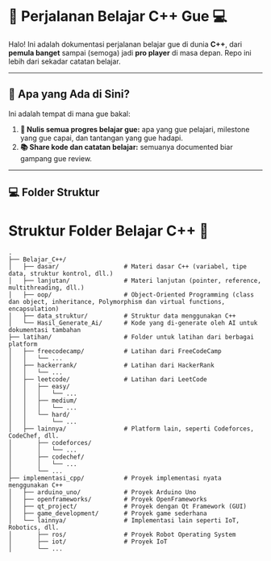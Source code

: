 # 🚀 Perjalanan Belajar C++ Gue 💻  

Halo! Ini adalah dokumentasi perjalanan belajar gue di dunia **C++**, dari **pemula banget** sampai (semoga) jadi **pro player** di masa depan. Repo ini lebih dari sekadar catatan belajar.

---

## **🌟 Apa yang Ada di Sini?**
Ini adalah tempat di mana gue bakal:
1. **🎯 Nulis semua progres belajar gue:** apa yang gue pelajari, milestone yang gue capai, dan tantangan yang gue hadapi.
2. **📚 Share kode dan catatan belajar:** semuanya documented biar gampang gue review.

---

## **💻 Folder Struktur**
# Struktur Folder Belajar C++ 🚀

```plaintext
.
├── Belajar_C++/
│   ├── dasar/                  # Materi dasar C++ (variabel, tipe data, struktur kontrol, dll.)
│   ├── lanjutan/               # Materi lanjutan (pointer, reference, multithreading, dll.)
│   ├── oop/                    # Object-Oriented Programming (class dan object, inheritance, Polymorphism dan virtual functions, encapsulation)
│   ├── data_struktur/          # Struktur data menggunakan C++
│   └── Hasil_Generate_Ai/      # Kode yang di-generate oleh AI untuk dokumentasi tambahan
├── latihan/                    # Folder untuk latihan dari berbagai platform
│   ├── freecodecamp/           # Latihan dari FreeCodeCamp
│   │   └── ...
│   ├── hackerrank/             # Latihan dari HackerRank
│   │   └── ...
│   ├── leetcode/               # Latihan dari LeetCode
│   │   ├── easy/
│   │   │   └── ...
│   │   ├── medium/
│   │   │   └── ...
│   │   └── hard/
│   │       └── ...
│   ├── lainnya/                # Platform lain, seperti Codeforces, CodeChef, dll.
│       ├── codeforces/
│       │   └── ...
│       ├── codechef/
│       │   └── ...
│       └── ...
├── implementasi_cpp/           # Proyek implementasi nyata menggunakan C++
│   ├── arduino_uno/            # Proyek Arduino Uno
│   ├── openframeworks/         # Proyek OpenFrameworks
│   ├── qt_project/             # Proyek dengan Qt Framework (GUI)
│   ├── game_development/       # Proyek game sederhana
│   └── lainnya/                # Implementasi lain seperti IoT, Robotics, dll.
│       ├── ros/                # Proyek Robot Operating System
│       ├── iot/                # Proyek IoT
│       └── ...
